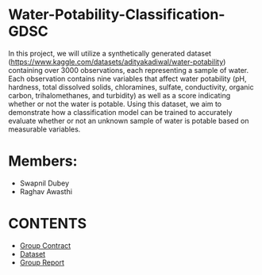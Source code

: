 # Water-Potability-Classification-GDSC
In this project, we will utilize a synthetically generated dataset (https://www.kaggle.com/datasets/adityakadiwal/water-potability) containing over 3000 observations, each representing a sample of water. Each observation contains nine variables that affect water potability (pH, hardness, total dissolved solids, chloramines, sulfate, conductivity, organic carbon, trihalomethanes, and turbidity) as well as a score indicating whether or not the water is potable. Using this dataset, we aim to demonstrate how a classification model can be trained to accurately evaluate whether or not an unknown sample of water is potable based on measurable variables.


# Members: 
- Swapnil Dubey 
- Raghav Awasthi

# CONTENTS
- [Group Contract](Group_Contract.md)
- [Dataset](data/water_potability.csv)
- [Group Report](Group_Project_Report.ipynb)
